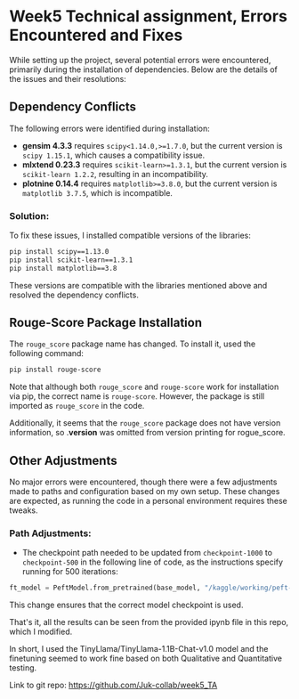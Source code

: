 # Week5 Technical assignment, Errors Encountered and Fixes

While setting up the project, several potential errors were encountered, primarily during the installation of dependencies. Below are the details of the issues and their resolutions:

## Dependency Conflicts

The following errors were identified during installation:

- **gensim 4.3.3** requires `scipy<1.14.0,>=1.7.0`, but the current version is `scipy 1.15.1`, which causes a compatibility issue.
- **mlxtend 0.23.3** requires `scikit-learn>=1.3.1`, but the current version is `scikit-learn 1.2.2`, resulting in an incompatibility.
- **plotnine 0.14.4** requires `matplotlib>=3.8.0`, but the current version is `matplotlib 3.7.5`, which is incompatible.

### Solution:
To fix these issues, I installed compatible versions of the libraries:

```bash
pip install scipy==1.13.0
pip install scikit-learn==1.3.1
pip install matplotlib==3.8
```

These versions are compatible with the libraries mentioned above and resolved the dependency conflicts.

## Rouge-Score Package Installation

The `rouge_score` package name has changed. To install it, used the following command:

```bash
pip install rouge-score
```

Note that although both `rouge_score` and `rouge-score` work for installation via pip, the correct name is `rouge-score`. However, the package is still imported as `rouge_score` in the code.

Additionally, it seems that the `rouge_score` package does not have version information, so .__version__ was omitted from version printing for rogue_score.

## Other Adjustments

No major errors were encountered, though there were a few adjustments made to paths and configuration based on my own setup. These changes are expected, as running the code in a personal environment requires these tweaks.

### Path Adjustments:
- The checkpoint path needed to be updated from `checkpoint-1000` to `checkpoint-500` in the following line of code, as the instructions specify running for 500 iterations:

```python
ft_model = PeftModel.from_pretrained(base_model, "/kaggle/working/peft-dialogue-summary-training/final-checkpoint/checkpoint-500", torch_dtype=torch.float16, is_trainable=False)
```

This change ensures that the correct model checkpoint is used.

That's it, all the results can be seen from the provided ipynb file in this repo, which I modified.

In short, I used the TinyLlama/TinyLlama-1.1B-Chat-v1.0 model and the finetuning seemed to work fine based on both Qualitative and Quantitative testing.

Link to git repo: https://github.com/Juk-collab/week5_TA
